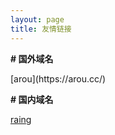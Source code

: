 ```yaml
---
layout: page
title: 友情链接
---
```


**\# 国外域名**

<!-- [arou](https://www.arou.cc/) \| --> [arou](https://arou.cc/)

**\# 国内域名**

[raing](http://raing.top/)



